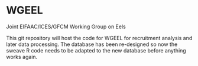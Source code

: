 # WGEEL
 Joint EIFAAC/ICES/GFCM Working Group on Eels
 
 
 This git repository will host the code for WGEEL for recruitment analysis and later data processing. The database has been re-designed so now the sweave R code needs to be adapted to the new database before anything works again.
